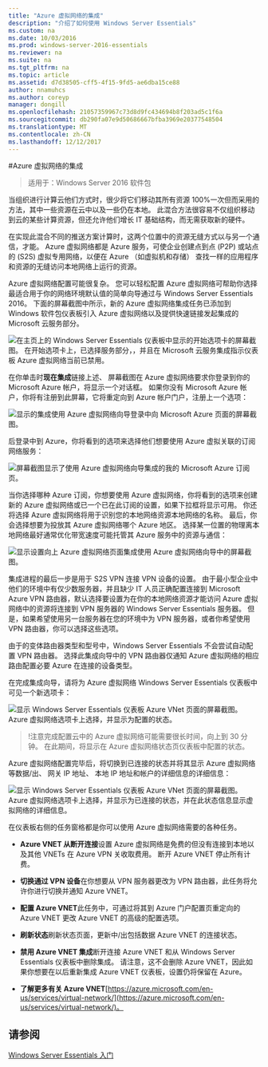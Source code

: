 ```yaml
---
title: "Azure 虚拟网络的集成"
description: "介绍了如何使用 Windows Server Essentials"
ms.custom: na
ms.date: 10/03/2016
ms.prod: windows-server-2016-essentials
ms.reviewer: na
ms.suite: na
ms.tgt_pltfrm: na
ms.topic: article
ms.assetid: d7d38505-cff5-4f15-9fd5-ae6dba15ce88
author: nnamuhcs
ms.author: coreyp
manager: dongill
ms.openlocfilehash: 21057359967c73d8d9fc434694b8f203ad5c1f6a
ms.sourcegitcommit: db290fa07e9d50686667bfba3969e20377548504
ms.translationtype: MT
ms.contentlocale: zh-CN
ms.lasthandoff: 12/12/2017
---
```

#<a name="azure-virtual-network-integration"></a>Azure 虚拟网络的集成

>适用于：Windows Server 2016 软件包

当组织进行计算云他们方式时，很少将它们移动其所有资源 100%一次但而采用的方法，其中一些资源在云中以及一些仍在本地。 此混合方法很容易不仅组织移动到云的某些计算资源，但还允许他们增长 IT 基础结构，而无需获取新的硬件。

在实现此混合不同的推送方案计算时，这两个位置中的资源无缝方式以与另一个通信，才能。 Azure 虚拟网络都是 Azure 服务，可使企业创建点到点 (P2P) 或站点的 (S2S) 虚拟专用网络，以便在 Azure （如虚拟机和存储） 查找一样的应用程序和资源的无缝访问本地网络上运行的资源。

Azure 虚拟网络配置可能很复杂。 您可以轻松配置 Azure 虚拟网络可帮助你选择最适合用于你的网络环境默认值的简单向导通过与 Windows Server Essentials 2016。 下面的屏幕截图中所示，新的 Azure 虚拟网络集成任务已添加到 Windows 软件包仪表板引入 Azure 虚拟网络以及提供快速链接发起集成的 Microsoft 云服务部分。

![在主页上的 Windows Server Essentials 仪表板中显示的开始选项卡的屏幕截图。 在开始选项卡上，已选择服务部分，，并且在 Microsoft 云服务集成指示仪表板 Azure 虚拟网络当前已禁用。](media/azure-virtual-network-1.PNG)

在你单击时**现在集成**链接上述、 屏幕截图在 Azure 虚拟网络要求你登录到你的 Microsoft Azure 帐户，将显示一个对话框。 如果你没有 Microsoft Azure 帐户，你将有注册到此屏幕，它将重定向到 Azure 帐户门户，注册上一个选项：

![显示的集成使用 Azure 虚拟网络向导登录中向 Microsoft Azure 页面的屏幕截图。](media/azure-virtual-network-2.PNG)

后登录中到 Azure，你将看到的选项来选择他们想要使用 Azure 虚拟关联的订阅网络服务：

![屏幕截图显示了使用 Azure 虚拟网络向导集成的我的 Microsoft Azure 订阅页。](media/azure-virtual-network-3.PNG)

当你选择哪种 Azure 订阅，你想要使用 Azure 虚拟网络，你将看到的选项来创建新的 Azure 虚拟网络或已一个已在此订阅的设置，如果下拉框将显示可用。 你还将选择 Azure 虚拟网络将用于识别您的本地网络资源本地网络的名称。 最后，你会选择想要为投放其 Azure 虚拟网络哪个 Azure 地区。 选择某一位置的物理离本地网络最好通常优化带宽速度可能托管其 Azure 服务中的资源与通信：

![显示设置向上 Azure 虚拟网络页面集成使用 Azure 虚拟网络向导中的屏幕截图。](media/azure-virtual-network-4.PNG)

集成进程的最后一步是用于 S2S VPN 连接 VPN 设备的设置。 由于最小型企业中他们的环境中有仅少数服务器，并且缺少 IT 人员正确配置连接到 Microsoft Azure VPN 路由器，默认选择要设置为在你的本地网络资源才能访问 Azure 虚拟网络中的资源将连接到 VPN 服务器的 Windows Server Essentials 服务器。 但是，如果希望使用另一台服务器在您的环境中为 VPN 服务器，或者你希望使用 VPN 路由器，你可以选择这些选项。

由于的变体路由器类型和型号中，Windows Server Essentials 不会尝试自动配置 VPN 路由器。 选择此集成向导中的 VPN 路由器仅通知 Azure 虚拟网络的相应路由配置必要 Azure 在连接的设备类型。

在完成集成向导，请将为 Azure 虚拟网络 Windows Server Essentials 仪表板中可见一个新选项卡：

![显示 Windows Server Essentials 仪表板 Azure VNet 页面的屏幕截图。 Azure 虚拟网络选项卡上选择，并显示为配置的状态。](media/azure-virtual-network-5.PNG)

>!注意完成配置云中的 Azure 虚拟网络可能需要很长时间，向上到 30 分钟。 在此期间，将显示在 Azure 虚拟网络状态页仪表板中配置的状态。

Azure 虚拟网络配置完毕后，将切换到已连接的状态并将其显示 Azure 虚拟网络等数据/出、 网关 IP 地址、 本地 IP 地址和帐户的详细信息的详细信息：

![显示 Windows Server Essentials 仪表板 Azure VNet 页面的屏幕截图。 Azure 虚拟网络选项卡上选择，并显示为已连接的状态，并在此状态信息显示虚拟网络的详细信息。](media/azure-virtual-network-6.PNG)

在仪表板右侧的任务窗格都是你可以使用 Azure 虚拟网络需要的各种任务。

-   **Azure VNET 从断开连接**设置 Azure 虚拟网络是免费的但没有连接到本地以及其他 VNETs 在 Azure VPN 关收取费用。 断开 Azure VNET 停止所有计费。

-   **切换通过 VPN 设备**在你想要从 VPN 服务器更改为 VPN 路由器，此任务将允许你进行切换并通知 Azure VNET。

-   **配置 Azure VNET**此任务中，可通过将其到 Azure 门户配置页重定向的 Azure VNET 更改 Azure VNET 的高级的配置选项。

-   **刷新状态**刷新状态页面，更新中/出包括数据 Azure VNET 的连接状态。

-   **禁用 Azure VNET 集成**断开连接 Azure VNET 和从 Windows Server Essentials 仪表板中删除集成。 请注意，这不会删除 Azure VNET，因此如果你想要在以后重新集成 Azure VNET 仪表板，设置仍将保留在 Azure。

-   **了解更多有关 Azure VNET**[https://azure.microsoft.com/en-us/services/virtual-network/](https://azure.microsoft.com/en-us/services/virtual-network/)。

<a name="see-also"></a>请参阅
--------
[Windows Server Essentials 入门](get-started.md)
